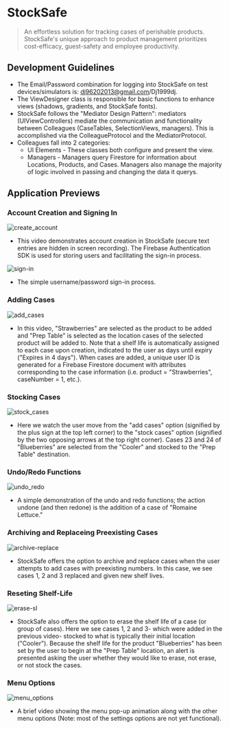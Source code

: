 # StockSafe
> An effortless solution for tracking cases of perishable products. StockSafe's unique approach to product management prioritizes cost-efficacy, guest-safety and employee productivity.

## Development Guidelines
* The Email/Password combination for logging into StockSafe on test devices/simulators is: dj96202013@gmail.com/Dj1999dj.
* The ViewDesigner class is responsible for basic functions to enhance views (shadows, gradients, and StockSafe fonts).
* StockSafe follows the "Mediator Design Pattern": mediators (UIViewControllers) mediate the communication and functionality between Colleagues (CaseTables, SelectionViews, managers). This is accomplished via the ColleagueProtocol and the MediatorProtocol.
* Colleagues fall into 2 categories:
  * UI Elements - These classes both configure and present the view.
  * Managers - Managers query Firestore for information about Locations, Products, and Cases. Managers also manage the majority of logic involved in passing and changing the data it querys.

## Application Previews
 
### Account Creation and Signing In

![create_account](https://user-images.githubusercontent.com/54407429/165985156-29064b6e-d699-4657-8450-f10f6cb753e4.gif)
* This video demonstrates account creation in StockSafe (secure text entries are hidden in screen recording). The Firebase Authentication SDK is used for storing users and facilitating the sign-in process.

![sign-in](https://user-images.githubusercontent.com/54407429/165985202-10e89706-2632-4356-aee2-6ab40e60a245.gif)
* The simple username/password sign-in process.


### Adding Cases

![add_cases](https://user-images.githubusercontent.com/54407429/165985287-b463f40a-29e5-463c-a74f-e4031f5c9992.gif)
* In this video, "Strawberries" are selected as the product to be added and "Prep Table" is selected as the location cases of the selected product will be added to. Note that a shelf life is automatically assigned to each case upon creation, indicated to the user as days until expiry ("Expires in 4 days"). When cases are added, a unique user ID is generated for a  Firebase Firestore document with attributes corresponding to the case information (i.e. product = "Strawberries", caseNumber = 1, etc.).


### Stocking Cases

![stock_cases](https://user-images.githubusercontent.com/54407429/165985338-f2cda3a2-8d15-42fa-ab81-858c5d03fd7b.gif)
* Here we watch the user move from the "add cases" option (signified by the plus sign at the top left corner) to the "stock cases" option (signified by the two opposing arrows at the top right corner). Cases 23 and 24 of "Blueberries" are selected from the "Cooler" and stocked to the "Prep Table" destination.


### Undo/Redo Functions

![undo_redo](https://user-images.githubusercontent.com/54407429/165985419-8cc4563e-57e4-43cb-82b6-a0173289d392.gif)
* A simple demonstration of the undo and redo functions; the action undone (and then redone) is the addition of a case of "Romaine Lettuce."


### Archiving and Replaceing Preexisting Cases

![archive-replace](https://user-images.githubusercontent.com/54407429/165985506-1bacaf3d-e3ea-4dca-9a51-11a08356486b.gif)
* StockSafe offers the option to archive and replace cases when the user attempts to add cases with preexisting numbers. In this case, we see cases 1, 2 and 3 replaced and given new shelf lives.


### Reseting Shelf-Life

![erase-sl](https://user-images.githubusercontent.com/54407429/165985625-152ead4f-9e07-4bca-b7a9-83bc5623a655.gif)
* StockSafe also offers the option to erase the shelf life of a case (or group of cases). Here we see cases 1, 2 and 3- which were added in the previous video- stocked to what is typically their initial location ("Cooler"). Because the shelf life for the product "Blueberries" has been set by the user to begin at the "Prep Table" location, an alert is presented asking the user whether they would like to erase, not erase, or not stock the cases.


### Menu Options

![menu_options](https://user-images.githubusercontent.com/54407429/166000533-81d61d13-7ccd-43ae-8a4e-8b1bba55b31f.gif)
* A brief video showing the menu pop-up animation along with the other menu options (Note: most of the settings options are not yet functional).

